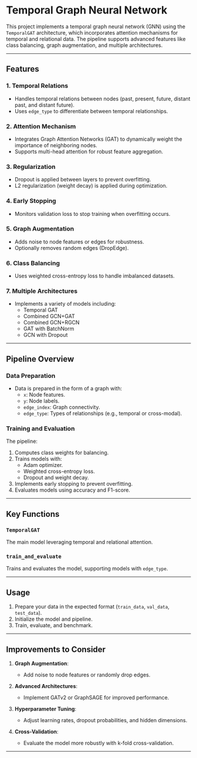 # Temporal Graph Neural Network

This project implements a temporal graph neural network (GNN) using the `TemporalGAT` architecture, which incorporates attention mechanisms for temporal and relational data. The pipeline supports advanced features like class balancing, graph augmentation, and multiple architectures.

---

## Features

### 1. Temporal Relations
- Handles temporal relations between nodes (past, present, future, distant past, and distant future).
- Uses `edge_type` to differentiate between temporal relationships.

### 2. Attention Mechanism
- Integrates Graph Attention Networks (GAT) to dynamically weight the importance of neighboring nodes.
- Supports multi-head attention for robust feature aggregation.

### 3. Regularization
- Dropout is applied between layers to prevent overfitting.
- L2 regularization (weight decay) is applied during optimization.

### 4. Early Stopping
- Monitors validation loss to stop training when overfitting occurs.

### 5. Graph Augmentation
- Adds noise to node features or edges for robustness.
- Optionally removes random edges (DropEdge).

### 6. Class Balancing
- Uses weighted cross-entropy loss to handle imbalanced datasets.

### 7. Multiple Architectures
- Implements a variety of models including:
  - Temporal GAT
  - Combined GCN+GAT
  - Combined GCN+RGCN
  - GAT with BatchNorm
  - GCN with Dropout

---

## Pipeline Overview

### **Data Preparation**
- Data is prepared in the form of a graph with:
  - `x`: Node features.
  - `y`: Node labels.
  - `edge_index`: Graph connectivity.
  - `edge_type`: Types of relationships (e.g., temporal or cross-modal).

### **Training and Evaluation**
The pipeline:
1. Computes class weights for balancing.
2. Trains models with:
   - Adam optimizer.
   - Weighted cross-entropy loss.
   - Dropout and weight decay.
3. Implements early stopping to prevent overfitting.
4. Evaluates models using accuracy and F1-score.

---

## Key Functions

### `TemporalGAT`
The main model leveraging temporal and relational attention.


### `train_and_evaluate`
Trains and evaluates the model, supporting models with `edge_type`.

---

## Usage

1. Prepare your data in the expected format (`train_data`, `val_data`, `test_data`).
2. Initialize the model and pipeline.
3. Train, evaluate, and benchmark.

---

## Improvements to Consider

1. **Graph Augmentation**:
   - Add noise to node features or randomly drop edges.

2. **Advanced Architectures**:
   - Implement GATv2 or GraphSAGE for improved performance.

3. **Hyperparameter Tuning**:
   - Adjust learning rates, dropout probabilities, and hidden dimensions.

4. **Cross-Validation**:
   - Evaluate the model more robustly with k-fold cross-validation.

---
